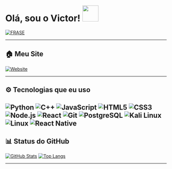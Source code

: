 # Olá, sou o Victor!  <a href="Hey"><img src="https://raw.githubusercontent.com/TOXIC-DEVIL/TOXIC-DEVIL/TOXIC-DEVIL-OFFICIAL/media/Hi.gif" width="50px"></a>

[![FRASE](https://readme-typing-svg.herokuapp.com?font=Fira+Code&size=22&pause=1000&color=%2331F7EA&center=true&vCenter=true&width=435&lines=BEM-VINDO+AO+MEU+GITHUB;OLÁ%2C+Me+chamo+Victor+Hugo;DESENVOLVEDOR+JUNIOR+%F0%9F%91%A8%E2%80%8D%F0%9F%92%BB;CURSANDO+ENGENHARIA+DE+SOFTWARE;VALEU+POR+VISITAR+MEU+GITHUB+%F0%9F%91%8D)](https://git.io/typing-svg)

---
## 🏠 Meu Site
[![Website](https://img.shields.io/badge/Portf%C3%B3lio-victor--mattos.netlify.app-blue?style=for-the-badge&logo=google-chrome)](https://victor-mattos.netlify.app)

---
## ⚙️ Tecnologias que eu uso

![Python](https://img.shields.io/badge/Python-3776AB?style=for-the-badge&logo=python&logoColor=white)
![C++](https://img.shields.io/badge/C%2B%2B-00599C?style=for-the-badge&logo=c%2B%2B&logoColor=white)
![JavaScript](https://img.shields.io/badge/JavaScript-F7DF1E?style=for-the-badge&logo=javascript&logoColor=black)
![HTML5](https://img.shields.io/badge/HTML5-E34F26?style=for-the-badge&logo=html5&logoColor=white)
![CSS3](https://img.shields.io/badge/CSS3-1572B6?style=for-the-badge&logo=css3&logoColor=white)
![Node.js](https://img.shields.io/badge/Node.js-43853D?style=for-the-badge&logo=node.js&logoColor=white)
![React](https://img.shields.io/badge/React-20232A?style=for-the-badge&logo=react&logoColor=61DAFB)
![Git](https://img.shields.io/badge/Git-F05032?style=for-the-badge&logo=git&logoColor=white)
![PostgreSQL](https://img.shields.io/badge/PostgreSQL-336791?style=for-the-badge&logo=postgresql&logoColor=white)
![Kali Linux](https://img.shields.io/badge/Kali_Linux-557C94?style=for-the-badge&logo=kali-linux&logoColor=white)
![Linux](https://img.shields.io/badge/Linux-FCC624?style=for-the-badge&logo=linux&logoColor=black)
<img src="https://img.shields.io/badge/React_Native-20232A?style=for-the-badge&logo=react&logoColor=61DAFB" alt="React Native"/>
---
## 📊 Status do GitHub

[![GitHub Stats](https://github-readme-stats.vercel.app/api?username=victormattos564&show_icons=true&count_private=true&hide_title=true&theme=dark)](https://github.com/anuraghazra/github-readme-stats)
[![Top Langs](https://github-readme-stats.vercel.app/api/top-langs/?username=victormattos564&langs_count=20&theme=dark)](https://github.com/anuraghazra/github-readme-stats)


---
